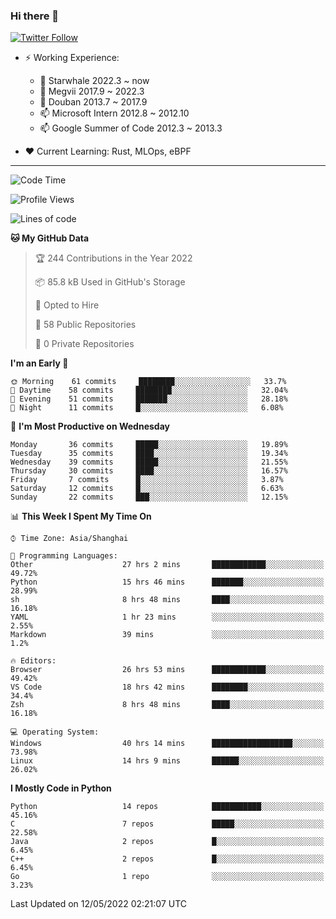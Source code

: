 ### Hi there 👋

[![Twitter Follow](https://img.shields.io/twitter/follow/tianweidut?style=social)](https://twitter.com/tianweidut)

- ⚡ Working Experience:
  - 🔭 Starwhale 2022.3 ~ now
  - 🌱 Megvii 2017.9 ~ 2022.3
  - 🌱 Douban 2013.7 ~ 2017.9
  - 📫 Microsoft Intern 2012.8 ~ 2012.10
  - 📫 Google Summer of Code 2012.3 ~ 2013.3

- ❤️ Current Learning: Rust, MLOps, eBPF

---
<!--START_SECTION:waka-->
![Code Time](http://img.shields.io/badge/Code%20Time-0%20secs-blue)

![Profile Views](http://img.shields.io/badge/Profile%20Views-0-blue)

![Lines of code](https://img.shields.io/badge/From%20Hello%20World%20I%27ve%20Written-151%20Thousand%20lines%20of%20code-blue)

**🐱 My GitHub Data** 

> 🏆 244 Contributions in the Year 2022
 > 
> 📦 85.8 kB Used in GitHub's Storage 
 > 
> 💼 Opted to Hire
 > 
> 📜 58 Public Repositories 
 > 
> 🔑 0 Private Repositories  
 > 
**I'm an Early 🐤** 

```text
🌞 Morning    61 commits     ████████░░░░░░░░░░░░░░░░░   33.7% 
🌆 Daytime    58 commits     ████████░░░░░░░░░░░░░░░░░   32.04% 
🌃 Evening    51 commits     ███████░░░░░░░░░░░░░░░░░░   28.18% 
🌙 Night      11 commits     █░░░░░░░░░░░░░░░░░░░░░░░░   6.08%

```
📅 **I'm Most Productive on Wednesday** 

```text
Monday       36 commits     █████░░░░░░░░░░░░░░░░░░░░   19.89% 
Tuesday      35 commits     ████░░░░░░░░░░░░░░░░░░░░░   19.34% 
Wednesday    39 commits     █████░░░░░░░░░░░░░░░░░░░░   21.55% 
Thursday     30 commits     ████░░░░░░░░░░░░░░░░░░░░░   16.57% 
Friday       7 commits      █░░░░░░░░░░░░░░░░░░░░░░░░   3.87% 
Saturday     12 commits     █░░░░░░░░░░░░░░░░░░░░░░░░   6.63% 
Sunday       22 commits     ███░░░░░░░░░░░░░░░░░░░░░░   12.15%

```


📊 **This Week I Spent My Time On** 

```text
⌚︎ Time Zone: Asia/Shanghai

💬 Programming Languages: 
Other                    27 hrs 2 mins       ████████████░░░░░░░░░░░░░   49.72% 
Python                   15 hrs 46 mins      ███████░░░░░░░░░░░░░░░░░░   28.99% 
sh                       8 hrs 48 mins       ████░░░░░░░░░░░░░░░░░░░░░   16.18% 
YAML                     1 hr 23 mins        ░░░░░░░░░░░░░░░░░░░░░░░░░   2.55% 
Markdown                 39 mins             ░░░░░░░░░░░░░░░░░░░░░░░░░   1.2%

🔥 Editors: 
Browser                  26 hrs 53 mins      ████████████░░░░░░░░░░░░░   49.42% 
VS Code                  18 hrs 42 mins      ████████░░░░░░░░░░░░░░░░░   34.4% 
Zsh                      8 hrs 48 mins       ████░░░░░░░░░░░░░░░░░░░░░   16.18%

💻 Operating System: 
Windows                  40 hrs 14 mins      ██████████████████░░░░░░░   73.98% 
Linux                    14 hrs 9 mins       ██████░░░░░░░░░░░░░░░░░░░   26.02%

```

**I Mostly Code in Python** 

```text
Python                   14 repos            ███████████░░░░░░░░░░░░░░   45.16% 
C                        7 repos             █████░░░░░░░░░░░░░░░░░░░░   22.58% 
Java                     2 repos             █░░░░░░░░░░░░░░░░░░░░░░░░   6.45% 
C++                      2 repos             █░░░░░░░░░░░░░░░░░░░░░░░░   6.45% 
Go                       1 repo              ░░░░░░░░░░░░░░░░░░░░░░░░░   3.23%

```



 Last Updated on 12/05/2022 02:21:07 UTC
<!--END_SECTION:waka-->
